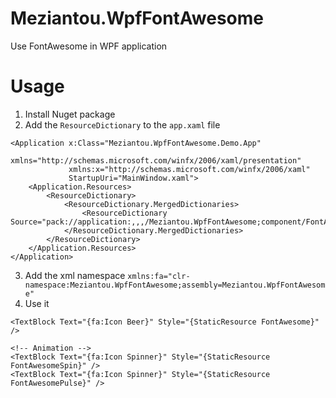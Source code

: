 Meziantou.WpfFontAwesome
=======

Use FontAwesome in WPF application

# Usage

1. Install Nuget package
2. Add the `ResourceDictionary` to the `app.xaml` file

````xaml
<Application x:Class="Meziantou.WpfFontAwesome.Demo.App"
             xmlns="http://schemas.microsoft.com/winfx/2006/xaml/presentation"
             xmlns:x="http://schemas.microsoft.com/winfx/2006/xaml"
             StartupUri="MainWindow.xaml">
    <Application.Resources>
        <ResourceDictionary>
            <ResourceDictionary.MergedDictionaries>
                <ResourceDictionary Source="pack://application:,,,/Meziantou.WpfFontAwesome;component/FontAwesome.xaml"/>
            </ResourceDictionary.MergedDictionaries>
        </ResourceDictionary>
    </Application.Resources>
</Application>
````

3. Add the xml namespace `xmlns:fa="clr-namespace:Meziantou.WpfFontAwesome;assembly=Meziantou.WpfFontAwesome"`
4. Use it

````xaml
<TextBlock Text="{fa:Icon Beer}" Style="{StaticResource FontAwesome}" />

<!-- Animation -->
<TextBlock Text="{fa:Icon Spinner}" Style="{StaticResource FontAwesomeSpin}" />
<TextBlock Text="{fa:Icon Spinner}" Style="{StaticResource FontAwesomePulse}" />
````